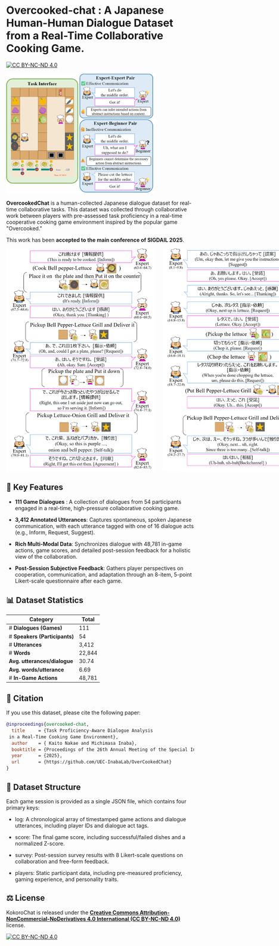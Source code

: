 # Overcooked-chat : A Japanese Human-Human Dialogue Dataset from a Real-Time Collaborative Cooking Game. 


[![CC BY-NC-ND 4.0](https://img.shields.io/badge/License-CC%20BY--NC--ND%204.0-lightgrey.svg)](https://creativecommons.org/licenses/by-nc-nd/4.0/)

<img src="./images/Overcookedchat_example.png" width="400" />

**OvercookedChat** is a human-collected Japanese dialogue dataset for real-time collaborative tasks. 
This dataset was collected through collaborative work between players with pre-assessed task proficiency in a real-time cooperative cooking game environment inspired by the popular game "Overcooked." 


This work has been **accepted to the main conference of SIGDAIL 2025**.

<div style="display: flex; gap: 20px;">
  <img src="./images/exsample_diff_low_with_stamp.png" width="400" />
  <img src="./images/exsample_diff_high_with_stamp.png" width="400" />
</div>

## 🌟 Key Features
- **111 Game Dialogues** : A collection of dialogues from 54 participants engaged in a real-time, high-pressure collaborative cooking game.

- **3,412 Annotated Utterances**: Captures spontaneous, spoken Japanese communication, with each utterance tagged with one of 16 dialogue acts (e.g., Inform, Request, Suggest).

- **Rich Multi-Modal Data**: Synchronizes dialogue with 48,781 in-game actions, game scores, and detailed post-session feedback for a holistic view of the collaboration.

- **Post-Session Subjective Feedback**: Gathers player perspectives on cooperation, communication, and adaptation through an 8-item, 5-point Likert-scale questionnaire after each game.

## 📊 Dataset Statistics

| Category | Total |
|------------------|-----------|
| # **Dialogues (Games)** | 111 |
| # **Speakers (Participants)** | 54 |
| # **Utterances** | 3,412 |
| # **Words** | 22,844 |
| **Avg. utterances/dialogue** | 30.74 |
| **Avg. words/utterance** | 6.69 |
| # **In-Game Actions** | 48,781 |


## 📄 Citation

If you use this dataset, please cite the following paper:

```bibtex
@inproceedings{overcooked-chat,
  title     = {Task Proficiency-Aware Dialogue Analysis
 in a Real-Time Cooking Game Environment},
  author    = { Kaito Nakae and Michimasa Inaba},
  booktitle = {Proceedings of the 26th Annual Meeting of the Special Interest Group on Discourse and Dialogue},
  year      = {2025},
  url       = {https://github.com/UEC-InabaLab/OverCookedChat}
}
```

## 📁 Dataset Structure

Each game session is provided as a single JSON file, which contains four primary keys:

- log: A chronological array of timestamped game actions and dialogue utterances, including player IDs and dialogue act tags.

- score: The final game score, including successful/failed dishes and a normalized Z-score.

- survey: Post-session survey results with 8 Likert-scale questions on collaboration and free-form feedback.

- players: Static participant data, including pre-measured proficiency, gaming experience, and personality traits.

## ⚖️ License

KokoroChat is released under the [**Creative Commons Attribution-NonCommercial-NoDerivatives 4.0 International (CC BY-NC-ND 4.0)**](https://creativecommons.org/licenses/by-nc-nd/4.0/) license.

[![CC BY-NC-ND 4.0][cc-by-nc-nd-image]][cc-by-nc-nd]

[cc-by-nc-nd]: http://creativecommons.org/licenses/by-nc-nd/4.0/
[cc-by-nc-nd-image]: https://licensebuttons.net/l/by-nc-nd/4.0/88x31.png
[cc-by-nc-nd-shield]: https://img.shields.io/badge/License-CC%20BY--NC--ND%204.0-lightgrey.svg